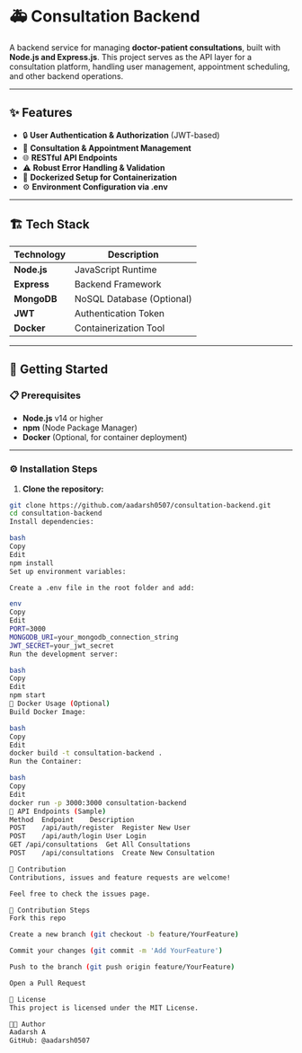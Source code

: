 # 🚑 Consultation Backend

A backend service for managing **doctor-patient consultations**, built with **Node.js and Express.js**. This project serves as the API layer for a consultation platform, handling user management, appointment scheduling, and other backend operations.

---

## ✨ Features

- 🔒 **User Authentication & Authorization** (JWT-based)
- 📅 **Consultation & Appointment Management**
- 🌐 **RESTful API Endpoints**
- ⚠️ **Robust Error Handling & Validation**
- 🐳 **Dockerized Setup for Containerization**
- ⚙️ **Environment Configuration via .env**

---

## 🏗️ Tech Stack

| Technology   | Description           |
|-------------|-----------------------|
| **Node.js** | JavaScript Runtime     |
| **Express** | Backend Framework      |
| **MongoDB** | NoSQL Database (Optional) |
| **JWT**     | Authentication Token  |
| **Docker**  | Containerization Tool |

---

## 🚀 Getting Started

### 📋 Prerequisites

- **Node.js** v14 or higher
- **npm** (Node Package Manager)
- **Docker** (Optional, for container deployment)

---

### ⚙️ Installation Steps

1. **Clone the repository:**

```bash
git clone https://github.com/aadarsh0507/consultation-backend.git
cd consultation-backend
Install dependencies:

bash
Copy
Edit
npm install
Set up environment variables:

Create a .env file in the root folder and add:

env
Copy
Edit
PORT=3000
MONGODB_URI=your_mongodb_connection_string
JWT_SECRET=your_jwt_secret
Run the development server:

bash
Copy
Edit
npm start
🐳 Docker Usage (Optional)
Build Docker Image:

bash
Copy
Edit
docker build -t consultation-backend .
Run the Container:

bash
Copy
Edit
docker run -p 3000:3000 consultation-backend
📌 API Endpoints (Sample)
Method	Endpoint	Description
POST	/api/auth/register	Register New User
POST	/api/auth/login	User Login
GET	/api/consultations	Get All Consultations
POST	/api/consultations	Create New Consultation

🤝 Contribution
Contributions, issues and feature requests are welcome!

Feel free to check the issues page.

📝 Contribution Steps
Fork this repo

Create a new branch (git checkout -b feature/YourFeature)

Commit your changes (git commit -m 'Add YourFeature')

Push to the branch (git push origin feature/YourFeature)

Open a Pull Request

📜 License
This project is licensed under the MIT License.

👨‍💻 Author
Aadarsh A
GitHub: @aadarsh0507
